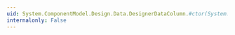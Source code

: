 ```yaml
---
uid: System.ComponentModel.Design.Data.DesignerDataColumn.#ctor(System.String,System.Data.DbType,System.Object,System.Boolean,System.Boolean,System.Boolean,System.Int32,System.Int32,System.Int32)
internalonly: False
---
```

